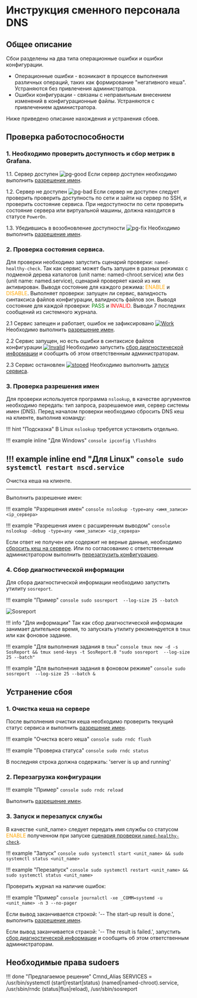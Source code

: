 # Инструкция сменного персонала DNS

## Общее описание

Сбои разделены на два типа операционные ошибки и ошибки конфигурации.

* Операционные ошибки - возникают в процессе выполнения различных операций, таких как формирование "негативного кеша". Устраняются без привлечения администратора.
* Ошибки конфигурации - связаны с неправильным внесением изменений в конфигурационные файлы. Устраняются с привлечением администратора.

Ниже приведено описание нахождения и устранения сбоев.

## Проверка работоспособности

### 1. Необходимо проверить доступность и сбор метрик в Grafana.
   
   1.1. Сервер доступен
   ![pg-good](images/pg-work.png)
   Если сервер доступен необходимо выполнить [разрешение имен](#3-проверка-разрешения-имен).
   
   1.2. Сервер не доступен
   ![pg-bad](images/pg-nowork.png)
   Если сервер не доступен следует проверить проверить доступность по сети и зайти на сервер по SSH, и проверить состояние сервиса. При недоступности по сети проверить состояние сервера или виртуальной машины, должна находится в статусе `PowerOn`.
   
   1.3. Убедившись в возобновление доступности
   ![pg-fix](images/pg-fix.png)
   Необходимо выполнить [разрешение имен](#3-проверка-разрешения-имен).

### 2. Проверка состояния сервиса.

Для проверки необходимо запустить сценарий проверки: `named-healthy-check`. Так как сервис может быть запушен в разных режимах с подменой дерева каталогов (unit name: named-chroot.service) или без (unit name: named.service), сценарий проверяет какой из них активирован. Выводя состояние для каждого режима: <span style="color:orange">ENABLE</span> и <span style="color:orange">DISABLE</span>. Выполняет проверки: запущен ли сервис, валидность синтаксиса файлов конфигурации, валидность файлов зон. Выводя состояние для каждой проверки: <span style="color:green">PASS</span> и <span style="color:red">INVALID</span>. Выводи 7 последних сообщений из системного журнала.
   
   2.1 Сервис запещен и работает, ошибок не зафиксировано
   [![Work](images/named-work.gif)](#3-проверка-разрешения-имен)
   Необходимо выполнить [разрешение имен](#3-проверка-разрешения-имен).

   2.2 Сервис запущен, но есть ошибки в синтаксисе файлов конфигурации
   [![Invalid](images/named-invalid.gif)](#4-сбор-диагностической-информации)
   Необходимо запустить [сбор диагностической информации](#4-сбор-диагностической-информации) и сообщить об этом ответственным администраторам.

   2.3 Сервис остановлен
   [![stoped](images/named-stoped.gif)](#3-запуск-и-перезапуск-службы)
   Необходимо выполнить [запуск сервиса](#3-запуск-и-перезапуск-службы).

### 3. Проверка разрешения имен

Для проверки используется программа `nslookup`, в качестве аргументов необходимо передать: тип запроса, разрешаемое имя, сервер системы имен (DNS). Перед началом проверки необходимо сбросить DNS кеш на клиенте, выполнив команду:

!!! hint "Подсказка"
    В Linux `nslookup` требуется установить отдельно.

!!! example inline "Для Windows"
    ``` console
    ipconfig \flushdns
    ```

!!! example inline end "Для Linux"
    ``` console
    sudo systemctl restart nscd.service
    ```
----
  Очистка кеша на клиенте.

----


Выполнить разрешение имен:  

!!! example "Разрешения имен"
    ``` console
    nslookup -type=any <имя_записи> <ip_сервера>
    ```

!!! example "Разрешения имен с расширенным выводом"
    ``` console
    nslookup -debug -type=any <имя_записи> <ip_сервера>
    ```

Если ответ не получен или содержит не верные данные, необходимо [сбросить кеш на сервере](#1-очистка-кеша-на-сервере). Или по согласованию с ответственным администратором выполнить [перезагрузить конфигурацию](#2-перезагрузка-конфигурации).

### 4. Сбор диагностической информации

Для сбора диагностической информации необходимо запустить утилиту `sosreport`.

!!! example "Пример"
    ``` console
    sudo sosreport  --log-size 25 --batch
    ```

![Sosreport](images/sos.gif)

!!! info "Для информации"
    Так как сбор диагностической информации занимает длительное время, то запускать утилиту рекомендуется в `tmux` или как фоновое задание.

!!! example "Для выполнения задания в `tmux`"
    ``` console
    tmux new -d -s SosReport && tmux send-keys -t SosReport.0 "sudo sosreport  --log-size 25 --batch"
    ```

!!! example "Для выполнения задания в фоновом режиме"
    ``` console
    sudo sosreport  --log-size 25 --batch &
    ```

## Устранение сбоя

### 1. Очистка кеша на сервере

После выполнения очистки кеша необходимо проверить текущий статус сервиса и выполнить [разрешение имен](#3-проверка-разрешения-имен).

!!! example "Очистка всего кеша"
    ``` console
    sudo rndc flush
    ```

!!! example "Проверка статуса"
    ``` console
    sudo rndc status
    ```

В последняя строка должна содержать: 'server is up and running'

### 2. Перезагрузка конфигурации

!!! example "Пример"
    ``` console
    sudo rndc reload 
    ```

Выполнить [разрешение имен](#3-проверка-разрешения-имен).

### 3. Запуск и перезапуск службы

В качестве <unit_name> следует передать имя службы со статусом <span style="color:orange">ENABLE</span> полученном при запуске [сценария проверки `named-healthy-check`](#2-проверка-состояния-сервиса).

!!! example "Запуск"
    ``` console
    sudo systemctl start <unit_name> && sudo systemctl status <unit_name>
    ```

!!! example "Перезапуск"
    ``` console
    sudo systemctl restart <unit_name> && sudo systemctl status <unit_name>
    ```

Проверить журнал на наличие ошибок:

!!! example "Пример"
    ``` console
    journalctl -xe _COMM=systemd -u <unit_name> -n 3 --no-pager
    ```

Если вывод заканчивается строкой: '-- The start-up result is done.', выполнить [разрешение имен](#3-проверка-разрешения-имен).

Если вывод заканчивается стракой: '-- The result is failed.', запустить [сбор диагностической информации](#4-сбор-диагностической-информации) и сообщить об этом ответственным администраторам.

## Необходимые права sudoers

!!! done "Предлагаемое решение"
    Cmnd_Alias SERVICES = /usr/bin/systemctl (start|restart|status) (named|named-chroot).service, /usr/sbin/rndc (status|flus|reload), /usr/sbin/sosreport
